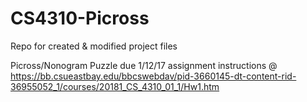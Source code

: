 # CS4310-Picross
Repo for created &amp; modified project files

Picross/Nonogram Puzzle
due 1/12/17
assignment instructions @ https://bb.csueastbay.edu/bbcswebdav/pid-3660145-dt-content-rid-36955052_1/courses/20181_CS_4310_01_1/Hw1.htm
